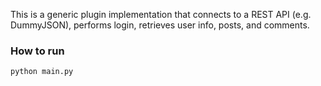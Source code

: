 
This is a generic plugin implementation that connects to a REST API (e.g. DummyJSON), performs login, retrieves user info, posts, and comments.

### How to run

```bash
python main.py
